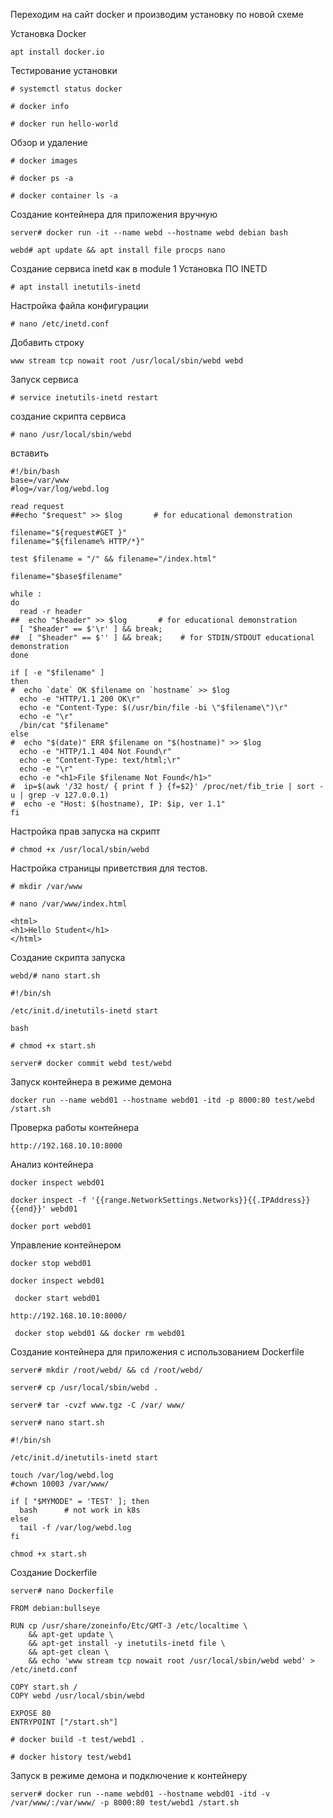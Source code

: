 Переходим на сайт docker и производим установку по новой схеме

Установка Docker

```
apt install docker.io
```

Тестирование установки
```
# systemctl status docker

# docker info

# docker run hello-world
```
Обзор и удаление
```
# docker images

# docker ps -a

# docker container ls -a
```
Создание контейнера для приложения вручную
```
server# docker run -it --name webd --hostname webd debian bash

webd# apt update && apt install file procps nano
```
Создание сервиса inetd как в module 1
Установка ПО INETD 
```
# apt install inetutils-inetd
```
Настройка файла конфигурации
```
# nano /etc/inetd.conf
```
Добавить строку 
```
www stream tcp nowait root /usr/local/sbin/webd webd
```
Запуск сервиса 
```
# service inetutils-inetd restart
```
создание скрипта сервиса
```
# nano /usr/local/sbin/webd
```
вставить
```
#!/bin/bash
base=/var/www
#log=/var/log/webd.log

read request
##echo "$request" >> $log       # for educational demonstration

filename="${request#GET }"
filename="${filename% HTTP/*}"

test $filename = "/" && filename="/index.html"

filename="$base$filename"

while :
do
  read -r header
##  echo "$header" >> $log       # for educational demonstration
  [ "$header" == $'\r' ] && break;
##  [ "$header" == $'' ] && break;    # for STDIN/STDOUT educational demonstration
done

if [ -e "$filename" ]
then
#  echo `date` OK $filename on `hostname` >> $log
  echo -e "HTTP/1.1 200 OK\r"
  echo -e "Content-Type: $(/usr/bin/file -bi \"$filename\")\r"
  echo -e "\r"
  /bin/cat "$filename"
else
#  echo "$(date)" ERR $filename on "$(hostname)" >> $log
  echo -e "HTTP/1.1 404 Not Found\r"
  echo -e "Content-Type: text/html;\r"
  echo -e "\r"
  echo -e "<h1>File $filename Not Found</h1>"
#  ip=$(awk '/32 host/ { print f } {f=$2}' /proc/net/fib_trie | sort -u | grep -v 127.0.0.1)
#  echo -e "Host: $(hostname), IP: $ip, ver 1.1"
fi
```
Настройка прав запуска на скрипт
```
# chmod +x /usr/local/sbin/webd
```
Настройка страницы приветствия для тестов.

```
# mkdir /var/www
```
```
# nano /var/www/index.html
```
```
<html>
<h1>Hello Student</h1>
</html>
```
Создание скрипта запуска
```
webd/# nano start.sh
```
```
#!/bin/sh

/etc/init.d/inetutils-inetd start

bash
```
```
# chmod +x start.sh
```

```
server# docker commit webd test/webd
```
Запуск контейнера в режиме демона
```
docker run --name webd01 --hostname webd01 -itd -p 8000:80 test/webd /start.sh
```
Проверка работы контейнера

```
http://192.168.10.10:8000
```
Анализ контейнера

```
docker inspect webd01
```
```
docker inspect -f '{{range.NetworkSettings.Networks}}{{.IPAddress}}{{end}}' webd01 
```
```
docker port webd01
```

Управление контейнером 
```
docker stop webd01
```
```
docker inspect webd01
```
```
 docker start webd01
```
```
http://192.168.10.10:8000/
```
```
 docker stop webd01 && docker rm webd01
```
Создание контейнера для приложения с использованием Dockerfile
```
server# mkdir /root/webd/ && cd /root/webd/

server# cp /usr/local/sbin/webd .

server# tar -cvzf www.tgz -C /var/ www/
```
```
server# nano start.sh
```
```
#!/bin/sh

/etc/init.d/inetutils-inetd start

touch /var/log/webd.log
#chown 10003 /var/www/
  
if [ "$MYMODE" = 'TEST' ]; then
  bash      # not work in k8s
else
  tail -f /var/log/webd.log
fi

```
```
chmod +x start.sh
```
Создание Dockerfile
```
server# nano Dockerfile
```
```
FROM debian:bullseye

RUN cp /usr/share/zoneinfo/Etc/GMT-3 /etc/localtime \
    && apt-get update \
    && apt-get install -y inetutils-inetd file \
    && apt-get clean \
    && echo 'www stream tcp nowait root /usr/local/sbin/webd webd' > /etc/inetd.conf

COPY start.sh /
COPY webd /usr/local/sbin/webd

EXPOSE 80
ENTRYPOINT ["/start.sh"]
```
```
# docker build -t test/webd1 .

# docker history test/webd1
```
Запуск в режиме демона и подключение к контейнеру
```
server# docker run --name webd01 --hostname webd01 -itd -v /var/www/:/var/www/ -p 8000:80 test/webd1 /start.sh
```
